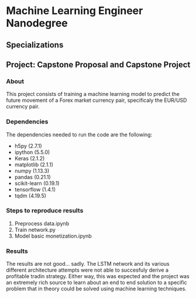 # Machine Learning Engineer Nanodegree
## Specializations
## Project: Capstone Proposal and Capstone Project

### About
This project consists of training a machine learning model to predict the future movement of a Forex market currency pair, specificaly the EUR/USD currency pair.

### Dependencies
The dependencies needed to run the code are the following:

* h5py (2.7.1)
* ipython (5.5.0)
* Keras (2.1.2)
* matplotlib (2.1.1)
* numpy (1.13.3)
* pandas (0.21.1)
* scikit-learn (0.19.1)
* tensorflow (1.4.1)
* tqdm (4.19.5)

### Steps to reproduce results
1. Preprocess data.ipynb
2. Train network.py 
3. Model basic monetization.ipynb

### Results
The results are not good... sadly. The LSTM network and its various different architecture attempts were not able to succesfuly derive a profitable tradin strategy. Either way, this was expected and the project was an extremely rich source to learn about an end to end solution to a specific problem that in theory could be solved using machine learning techniques.
